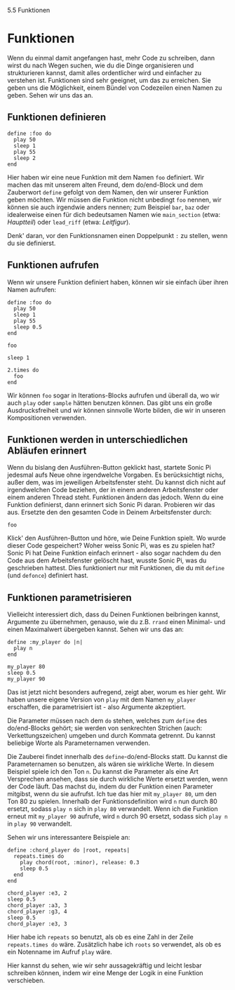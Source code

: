5.5 Funktionen

# Funktionen

Wenn du einmal damit angefangen hast, mehr Code zu schreiben, dann wirst du nach Wegen suchen, wie du die Dinge organisieren und strukturieren kannst, damit alles ordentlicher wird und einfacher zu verstehen ist. Funktionen sind sehr geeignet, um das zu erreichen. Sie geben uns die Möglichkeit, einem Bündel von Codezeilen einen Namen zu geben. Sehen wir uns das an.

## Funktionen definieren

```
define :foo do
  play 50
  sleep 1
  play 55
  sleep 2
end
```

Hier haben wir eine neue Funktion mit dem Namen `foo` definiert. Wir machen das mit unserem alten Freund, dem do/end-Block und dem Zauberwort `define` gefolgt von dem Namen, den wir unserer Funktion geben möchten. Wir müssen die Funktion  nicht unbedingt `foo` nennen, wir können sie auch irgendwie anders nennen; zum Beispiel `bar`, `baz` oder idealerweise einen für dich bedeutsamen Namen wie `main_section` (etwa: *Hauptteil*) oder `lead_riff` (etwa: *Leitfigur*).

Denk' daran, vor den Funktionsnamen einen Doppelpunkt `:` zu stellen, wenn du sie definierst.

## Funktionen aufrufen

Wenn wir unsere Funktion definiert haben, können wir sie einfach über ihren Namen aufrufen:

```
define :foo do
  play 50
  sleep 1
  play 55
  sleep 0.5
end

foo

sleep 1

2.times do
  foo
end
```

Wir können `foo` sogar in Iterations-Blocks aufrufen und überall da, wo wir auch `play` oder `sample` hätten benutzen können. Das gibt uns ein große Ausdrucksfreiheit und wir können sinnvolle Worte bilden, die wir in unseren Kompositionen verwenden.

## Funktionen werden in unterschiedlichen Abläufen erinnert

Wenn du bislang den Ausführen-Button geklickt hast, startete Sonic Pi jedesmal aufs Neue ohne irgendwelche Vorgaben. Es berücksichtigt nichs, außer dem, was im jeweiligen Arbeitsfenster steht. Du kannst dich nicht auf irgendwelchen Code beziehen, der in einem anderen Arbeitsfenster oder einem anderen Thread steht. Funktionen ändern das jedoch. Wenn du eine Funktion definierst, dann erinnert sich Sonic Pi daran. Probieren wir das aus. Ersetzte den den gesamten Code in Deinem Arbeitsfenster durch:

```
foo
```

Klick' den Ausführen-Button und höre, wie Deine Funktion spielt. Wo wurde dieser Code gespeichert? Woher weiss Sonic Pi, was es zu spielen hat? Sonic Pi hat Deine Funktion einfach erinnert - also sogar nachdem du den Code aus dem Arbeitsfenster gelöscht hast, wusste Sonic Pi, was du geschrieben hattest. Dies funktioniert nur mit Funktionen, die du mit `define` (und `defonce`) definiert hast.

## Funktionen parametrisieren

Vielleicht interessiert dich, dass du Deinen Funktionen beibringen kannst, Argumente zu übernehmen, genauso, wie du z.B. `rrand` einen Minimal- und einen Maximalwert übergeben kannst. Sehen wir uns das an:

```
define :my_player do |n|
  play n
end

my_player 80
sleep 0.5
my_player 90
```

Das ist jetzt nicht besonders aufregend, zeigt aber, worum es hier geht. Wir haben unsere eigene Version von `play` mit dem Namen `my_player` erschaffen, die parametrisiert ist - also Argumente akzeptiert.

Die Parameter müssen nach dem `do` stehen, welches zum `define` des do/end-Blocks gehört; sie werden von senkrechten Strichen (auch: Verkettungszeichen) umgeben und durch Kommata getrennt. Du kannst beliebige Worte als Parameternamen verwenden.

Die Zauberei findet innerhalb des `define`-do/end-Blocks statt. Du kannst die Parameternamen so benutzen, als wären sie wirkliche Werte. In diesem Beispiel spiele ich den Ton `n`. Du kannst die Parameter als eine Art Versprechen ansehen, dass sie durch wirkliche Werte ersetzt werden, wenn der Code läuft. Das machst du, indem du der Funktion einen Parameter mitgibst, wenn du sie aufrufst. Ich tue das hier mit `my_player 80`, um den Ton 80 zu spielen. Innerhalb der Funktionsdefinition wird `n` nun durch 80 ersetzt, sodass `play n` sich in `play 80` verwandelt. Wenn ich die Funktion erneut mit `my_player 90` aufrufe, wird `n` durch 90 ersetzt, sodass sich `play n` in `play 90` verwandelt.

Sehen wir uns interessantere Beispiele an:

``` 
define :chord_player do |root, repeats| 
  repeats.times do
    play chord(root, :minor), release: 0.3
    sleep 0.5
  end
end

chord_player :e3, 2
sleep 0.5
chord_player :a3, 3
chord_player :g3, 4
sleep 0.5
chord_player :e3, 3

```

Hier habe ich `repeats` so benutzt, als ob es eine Zahl in der Zeile `repeats.times do` wäre. Zusätzlich habe ich `roots` so verwendet, als ob es ein Notenname im Aufruf `play` wäre.

Hier kannst du sehen, wie wir sehr aussagekräftig und leicht lesbar schreiben können, indem wir eine Menge der Logik in eine Funktion verschieben.
